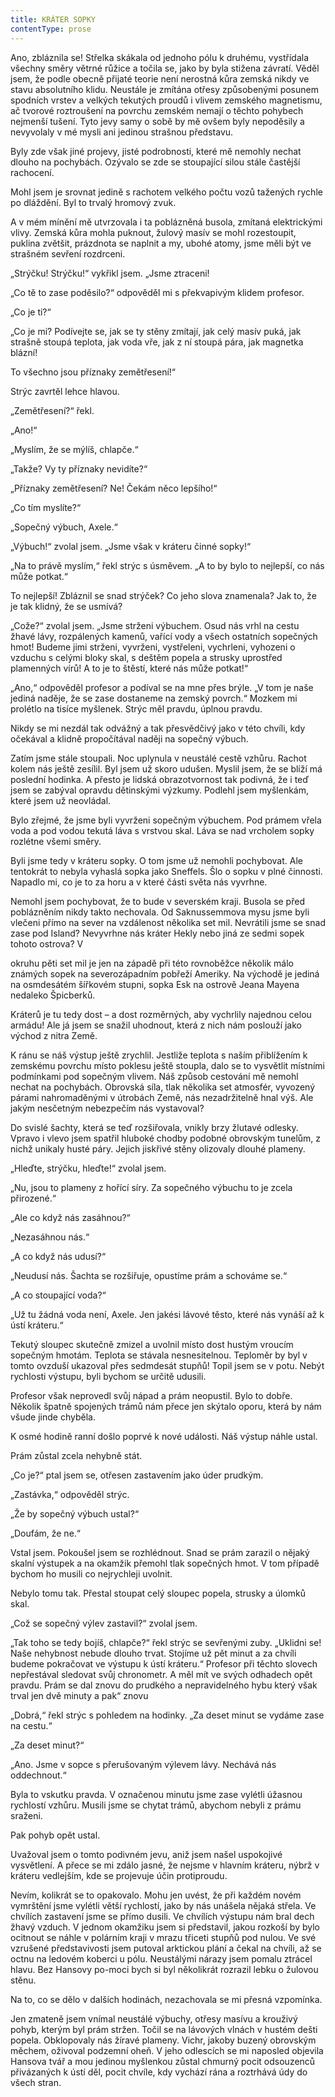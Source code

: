 ```yaml
---
title: KRÁTER SOPKY
contentType: prose
---
```


Ano, zbláznila se! Střelka skákala od jednoho pólu k druhému, vystřídala všechny směry větrné růžice a točila se, jako by byla stižena závratí. Věděl jsem, že podle obecně přijaté teorie není nerostná kůra zemská nikdy ve stavu absolutního klidu. Neustále je zmítána otřesy způsobenými posunem spodních vrstev a velkých tekutých proudů i vlivem zemského magnetismu, ač tvorové roztroušení na povrchu zemském nemají o těchto pohybech nejmenší tušení. Tyto jevy samy o sobě by mě ovšem byly nepoděsily a nevyvolaly v mé mysli ani jedinou strašnou představu.

Byly zde však jiné projevy, jisté podrobnosti, které mě nemohly nechat dlouho na pochybách. Ozývalo se zde se stoupající silou stále častější rachocení.

Mohl jsem je srovnat jedině s rachotem velkého počtu vozů tažených rychle po dláždění. Byl to trvalý hromový zvuk.

A v mém mínění mě utvrzovala i ta poblázněná busola, zmítaná elektrickými vlivy. Zemská kůra mohla puknout, žulový masív se mohl rozestoupit, puklina zvětšit, prázdnota se naplnit a my, ubohé atomy, jsme měli být ve strašném sevření rozdrceni.

„Strýčku! Strýčku!“ vykřikl jsem. „Jsme ztraceni!

„Co tě to zase poděsilo?“ odpověděl mi s překvapivým klidem profesor.

„Co je ti?“

„Co je mi? Podívejte se, jak se ty stěny zmítají, jak celý masív puká, jak strašně stoupá teplota, jak voda vře, jak z ní stoupá pára, jak magnetka blázní!

To všechno jsou příznaky zemětřesení!“

Strýc zavrtěl lehce hlavou.

„Zemětřesení?“ řekl.

„Ano!“

„Myslím, že se mýlíš, chlapče.“

„Takže? Vy ty příznaky nevidíte?“

„Příznaky zemětřesení? Ne! Čekám něco lepšího!“

„Co tím myslíte?“

„Sopečný výbuch, Axele.“

„Výbuch!“ zvolal jsem. „Jsme však v kráteru činné sopky!“

„Na to právě myslím,“ řekl strýc s úsměvem. „A to by bylo to nejlepší, co nás může potkat.“

To nejlepší! Zbláznil se snad strýček? Co jeho slova znamenala? Jak to, že je tak klidný, že se usmívá?

„Cože?“ zvolal jsem. „Jsme strženi výbuchem. Osud nás vrhl na cestu žhavé lávy, rozpálených kamenů, vařící vody a všech ostatních sopečných hmot! Budeme jimi strženi, vyvrženi, vystřeleni, vychrleni, vyhozeni o vzduchu s celými bloky skal, s deštěm popela a strusky uprostřed plamenných vírů! A to je to štěstí, které nás může potkat!“

„Ano,“ odpověděl profesor a podíval se na mne přes brýle. „V tom je naše jediná naděje, že se zase dostaneme na zemský povrch.“ Mozkem mi prolétlo na tisíce myšlenek. Strýc měl pravdu, úplnou pravdu.

Nikdy se mi nezdál tak odvážný a tak přesvědčivý jako v této chvíli, kdy očekával a klidně propočítával naději na sopečný výbuch.

Zatím jsme stále stoupali. Noc uplynula v neustálé cestě vzhůru. Rachot kolem nás ještě zesílil. Byl jsem už skoro udušen. Myslil jsem, že se blíží má poslední hodinka. A přesto je lidská obrazotvornost tak podivná, že i teď jsem se zabýval opravdu dětinskými výzkumy. Podlehl jsem myšlenkám, které jsem už neovládal.

Bylo zřejmé, že jsme byli vyvrženi sopečným výbuchem. Pod prámem vřela voda a pod vodou tekutá láva s vrstvou skal. Láva se nad vrcholem sopky rozlétne všemi směry.

Byli jsme tedy v kráteru sopky. O tom jsme už nemohli pochybovat. Ale tentokrát to nebyla vyhaslá sopka jako Sneffels. Šlo o sopku v plné činnosti. Napadlo mi, co je to za horu a v které části světa nás vyvrhne.

Nemohl jsem pochybovat, že to bude v severském kraji. Busola se před poblázněním nikdy takto nechovala. Od Saknussemmova mysu jsme byli vlečeni přímo na sever na vzdálenost několika set mil. Nevrátili jsme se snad zase pod Island? Nevyvrhne nás kráter Hekly nebo jiná ze sedmi sopek tohoto ostrova? V

okruhu pěti set mil je jen na západě při této rovnoběžce několik málo známých sopek na severozápadním pobřeží Ameriky. Na východě je jediná na osmdesátém šířkovém stupni, sopka Esk na ostrově Jeana Mayena nedaleko Špicberků.

Kráterů je tu tedy dost – a dost rozměrných, aby vychrlily najednou celou armádu! Ale já jsem se snažil uhodnout, která z nich nám poslouží jako východ z nitra Země.

K ránu se náš výstup ještě zrychlil. Jestliže teplota s naším přiblížením k zemskému povrchu místo poklesu ještě stoupla, dalo se to vysvětlit místními podmínkami pod sopečným vlivem. Náš způsob cestování mě nemohl nechat na pochybách. Obrovská síla, tlak několika set atmosfér, vyvozený párami nahromaděnými v útrobách Země, nás nezadržitelně hnal výš. Ale jakým nesčetným nebezpečím nás vystavoval?

Do svislé šachty, která se teď rozšiřovala, vnikly brzy žlutavé odlesky. Vpravo i vlevo jsem spatřil hluboké chodby podobné obrovským tunelům, z nichž unikaly husté páry. Jejich jiskřivé stěny olizovaly dlouhé plameny.

„Hleďte, strýčku, hleďte!“ zvolal jsem.

„Nu, jsou to plameny z hořící síry. Za sopečného výbuchu to je zcela přirozené.“

„Ale co když nás zasáhnou?“

„Nezasáhnou nás.“

„A co když nás udusí?“

„Neudusí nás. Šachta se rozšiřuje, opustíme prám a schováme se.“

„A co stoupající voda?“

„Už tu žádná voda není, Axele. Jen jakési lávové těsto, které nás vynáší až k ústí kráteru.“

Tekutý sloupec skutečně zmizel a uvolnil místo dost hustým vroucím sopečným hmotám. Teplota se stávala nesnesitelnou. Teploměr by byl v tomto ovzduší ukazoval přes sedmdesát stupňů! Topil jsem se v potu. Nebýt rychlosti výstupu, byli bychom se určitě udusili.

Profesor však neprovedl svůj nápad a prám neopustil. Bylo to dobře. Několik špatně spojených trámů nám přece jen skýtalo oporu, která by nám všude jinde chyběla.

K osmé hodině ranní došlo poprvé k nové události. Náš výstup náhle ustal.

Prám zůstal zcela nehybně stát.

„Co je?“ ptal jsem se, otřesen zastavením jako úder prudkým.

„Zastávka,“ odpověděl strýc.

„Že by sopečný výbuch ustal?“

„Doufám, že ne.“

Vstal jsem. Pokoušel jsem se rozhlédnout. Snad se prám zarazil o nějaký skalní výstupek a na okamžik přemohl tlak sopečných hmot. V tom případě bychom ho musili co nejrychleji uvolnit.

Nebylo tomu tak. Přestal stoupat celý sloupec popela, strusky a úlomků skal.

„Což se sopečný výlev zastavil?“ zvolal jsem.

„Tak toho se tedy bojíš, chlapče?“ řekl strýc se sevřenými zuby. „Uklidni se! Naše nehybnost nebude dlouho trvat. Stojíme už pět minut a za chvíli budeme pokračovat ve výstupu k ústí kráteru.“ Profesor při těchto slovech nepřestával sledovat svůj chronometr. A měl mít ve svých odhadech opět pravdu. Prám se dal znovu do prudkého a nepravidelného hybu který však trval jen dvě minuty a pak“ znovu

„Dobrá,“ řekl strýc s pohledem na hodinky. „Za deset minut se vydáme zase na cestu.“

„Za deset minut?“

„Ano. Jsme v sopce s přerušovaným výlevem lávy. Nechává nás oddechnout.“

Byla to vskutku pravda. V označenou minutu jsme zase vylétli úžasnou rychlostí vzhůru. Musili jsme se chytat trámů, abychom nebyli z prámu sraženi.

Pak pohyb opět ustal.

Uvažoval jsem o tomto podivném jevu, aniž jsem našel uspokojivé vysvětlení. A přece se mi zdálo jasné, že nejsme v hlavním kráteru, nýbrž v kráteru vedlejším, kde se projevuje účin protiproudu.

Nevím, kolikrát se to opakovalo. Mohu jen uvést, že při každém novém vymrštění jsme vylétli větší rychlostí, jako by nás unášela nějaká střela. Ve chvílích zastavení jsme se přímo dusili. Ve chvílích výstupu nám bral dech žhavý vzduch. V jednom okamžiku jsem si představil, jakou rozkoší by bylo ocitnout se náhle v polárním kraji v mrazu třiceti stupňů pod nulou. Ve své vzrušené představivosti jsem putoval arktickou plání a čekal na chvíli, až se octnu na ledovém koberci u pólu. Neustálými nárazy jsem pomalu ztrácel hlavu. Bez Hansovy po-moci bych si byl několikrát rozrazil lebku o žulovou stěnu.

Na to, co se dělo v dalších hodinách, nezachovala se mi přesná vzpomínka.

Jen zmateně jsem vnímal neustálé výbuchy, otřesy masívu a krouživý pohyb, kterým byl prám stržen. Točil se na lávových vlnách v hustém dešti popela. Obklopovaly nás žíravé plameny. Vichr, jakoby buzený obrovským měchem, oživoval podzemní oheň. V jeho odlescích se mi naposled objevila Hansova tvář a mou jedinou myšlenkou zůstal chmurný pocit odsouzenců přivázaných k ústí děl, pocit chvíle, kdy vychází rána a roztrhává údy do všech stran.
